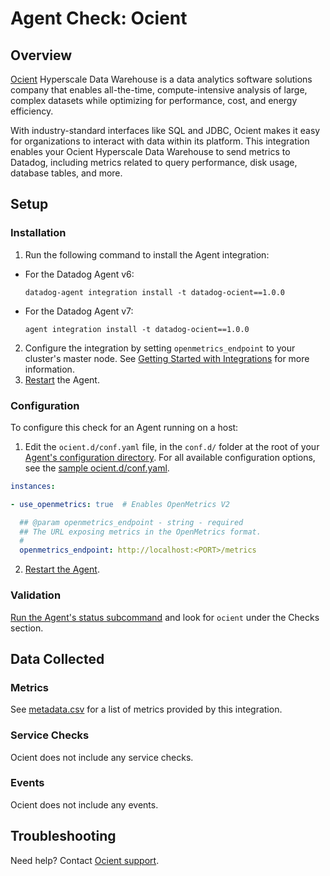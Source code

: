 # Agent Check: Ocient

## Overview

[Ocient][1] Hyperscale Data Warehouse is a data analytics software solutions company that enables all-the-time, compute-intensive analysis of large, complex datasets while optimizing for performance, cost, and energy efficiency.

With industry-standard interfaces like SQL and JDBC, Ocient makes it easy for organizations to interact with data within its platform.
This integration enables your Ocient Hyperscale Data Warehouse to send metrics to Datadog, including metrics related to query performance, disk usage, database tables, and more.

## Setup

### Installation

1. Run the following command to install the Agent integration:
- For the Datadog Agent v6:
   ```shell
   datadog-agent integration install -t datadog-ocient==1.0.0
   ```
- For the Datadog Agent v7:
   ```shell
   agent integration install -t datadog-ocient==1.0.0
   ```
   
2. Configure the integration by setting `openmetrics_endpoint` to your cluster's master node. See [Getting Started with Integrations][4] for more information.
3. [Restart][5] the Agent.

### Configuration

To configure this check for an Agent running on a host:

1. Edit the `ocient.d/conf.yaml` file, in the `conf.d/` folder at the root of your [Agent's configuration directory][3]. For all available configuration options, see the [sample ocient.d/conf.yaml][4].

```yaml
instances:

- use_openmetrics: true  # Enables OpenMetrics V2

  ## @param openmetrics_endpoint - string - required
  ## The URL exposing metrics in the OpenMetrics format.
  #
  openmetrics_endpoint: http://localhost:<PORT>/metrics
```

2. [Restart the Agent][5].

### Validation

[Run the Agent's status subcommand][6] and look for `ocient` under the Checks section.

## Data Collected

### Metrics

See [metadata.csv][7] for a list of metrics provided by this integration.

### Service Checks

Ocient does not include any service checks.

### Events

Ocient does not include any events.

## Troubleshooting

Need help? Contact [Ocient support][8].

[1]: https://ocient.com/
[2]: https://app.datadoghq.com/account/settings/agent/latest
[3]: https://docs.datadoghq.com/agent/guide/agent-configuration-files/#agent-configuration-directory
[4]: https://github.com/DataDog/integrations-extras/blob/master/ocient/datadog_checks/ocient/data/conf.yaml.example
[5]: https://docs.datadoghq.com/agent/guide/agent-commands/#start-stop-and-restart-the-agent
[6]: https://docs.datadoghq.com/agent/guide/agent-commands/#agent-status-and-information
[7]: https://github.com/DataDog/integrations-extras/blob/master/ocient/metadata.csv
[8]: https://service.ocient.com/support/home